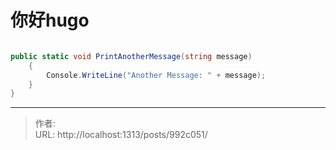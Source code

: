# 你好hugo


<!--more-->


```csharp

public static void PrintAnotherMessage(string message)
    {
        Console.WriteLine("Another Message: " + message);
    }
}
``` 



---

> 作者: <no value>  
> URL: http://localhost:1313/posts/992c051/  

